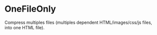 # OneFileOnly

Compress multiples files (multiples dependent HTML/images/css/js files, into one HTML file).
